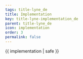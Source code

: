 ```yaml
---
tags: title-lyne_de
title: Implementation
key: title-lyne-implementation_de
parent: title-lyne_de
icon: implementation
order: 3
permalink: false  
---
```

 {{ implementation | safe }}


